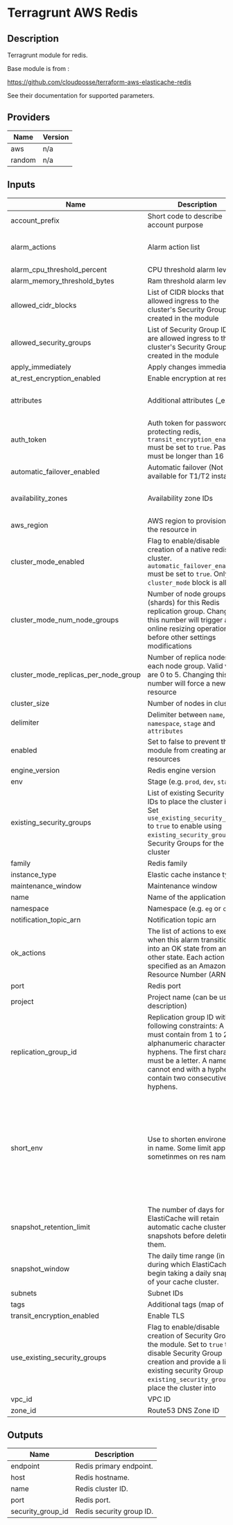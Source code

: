 # Terragrunt AWS Redis 

## Description

Terragrunt module for redis. 

Base module is from :

https://github.com/cloudposse/terraform-aws-elasticache-redis

See their documentation for supported parameters. 

## Providers

| Name | Version |
|------|---------|
| aws | n/a |
| random | n/a |

## Inputs

| Name | Description | Type | Default | Required |
|------|-------------|------|---------|:-----:|
| account\_prefix | Short code to describe account purpose | `string` | `"sub"` | no |
| alarm\_actions | Alarm action list | `list(string)` | <pre>[<br>  ""<br>]<br></pre> | no |
| alarm\_cpu\_threshold\_percent | CPU threshold alarm level | `number` | `75` | no |
| alarm\_memory\_threshold\_bytes | Ram threshold alarm level | `number` | `10000000` | no |
| allowed\_cidr\_blocks | List of CIDR blocks that are allowed ingress to the cluster's Security Group created in the module | `list(string)` | <pre>[<br>  ""<br>]<br></pre> | no |
| allowed\_security\_groups | List of Security Group IDs that are allowed ingress to the cluster's Security Group created in the module | `list(string)` | n/a | yes |
| apply\_immediately | Apply changes immediately | `bool` | `true` | no |
| at\_rest\_encryption\_enabled | Enable encryption at rest | `bool` | `false` | no |
| attributes | Additional attributes (\_e.g.\_ 1) | `list(string)` | <pre>[<br>  ""<br>]<br></pre> | no |
| auth\_token | Auth token for password protecting redis, `transit_encryption_enabled` must be set to `true`. Password must be longer than 16 chars | `string` | `"null"` | no |
| automatic\_failover\_enabled | Automatic failover (Not available for T1/T2 instances) | `bool` | `false` | no |
| availability\_zones | Availability zone IDs | `list(string)` | <pre>[<br>  ""<br>]<br></pre> | no |
| aws\_region | AWS region to provisionned the resource in | `string` | n/a | yes |
| cluster\_mode\_enabled | Flag to enable/disable creation of a native redis cluster. `automatic_failover_enabled` must be set to `true`. Only 1 `cluster_mode` block is allowed | `bool` | `false` | no |
| cluster\_mode\_num\_node\_groups | Number of node groups (shards) for this Redis replication group. Changing this number will trigger an online resizing operation before other settings modifications | `number` | `0` | no |
| cluster\_mode\_replicas\_per\_node\_group | Number of replica nodes in each node group. Valid values are 0 to 5. Changing this number will force a new resource | `number` | `0` | no |
| cluster\_size | Number of nodes in cluster | `number` | `1` | no |
| delimiter | Delimiter between `name`, `namespace`, `stage` and `attributes` | `string` | `"-"` | no |
| enabled | Set to false to prevent the module from creating any resources | `bool` | `true` | no |
| engine\_version | Redis engine version | `string` | `"5.0.6"` | no |
| env | Stage (e.g. `prod`, `dev`, `staging`) | `string` | `"dev"` | no |
| existing\_security\_groups | List of existing Security Group IDs to place the cluster into. Set `use_existing_security_groups` to `true` to enable using `existing_security_groups` as Security Groups for the cluster | `list(string)` | <pre>[<br>  ""<br>]<br></pre> | no |
| family | Redis family | `string` | `"redis5.0"` | no |
| instance\_type | Elastic cache instance type | `string` | `"cache.t3.micro"` | no |
| maintenance\_window | Maintenance window | `string` | `"wed:03:00-wed:04:00"` | no |
| name | Name of the application | `string` | n/a | yes |
| namespace | Namespace (e.g. `eg` or `cp`) | `string` | `""` | no |
| notification\_topic\_arn | Notification topic arn | `string` | `"`" | no |
| ok\_actions | The list of actions to execute when this alarm transitions into an OK state from any other state. Each action is specified as an Amazon Resource Number (ARN) | `list(string)` | <pre>[<br>  ""<br>]<br></pre> | no |
| port | Redis port | `number` | `6379` | no |
| project | Project name (can be use in description) | `string` | n/a | yes |
| replication\_group\_id | Replication group ID with the following constraints: A name must contain from 1 to 20 alphanumeric characters or hyphens. The first character must be a letter. A name cannot end with a hyphen or contain two consecutive hyphens. | `string` | `""` | no |
| short\_env | Use to shorten environement in name. Some limit apply sometinmes on res name. | `map` | <pre>{<br>  "developement": "dev",<br>  "development": "dev",<br>  "integration": "int",<br>  "prd": "prod",<br>  "preprod": "pprod",<br>  "preproduction": "pprod",<br>  "prod": "prod",<br>  "production": "prod",<br>  "staging": "stag",<br>  "uat": "uat"<br>}<br></pre> | no |
| snapshot\_retention\_limit | The number of days for which ElastiCache will retain automatic cache cluster snapshots before deleting them. | `number` | `0` | no |
| snapshot\_window | The daily time range (in UTC) during which ElastiCache will begin taking a daily snapshot of your cache cluster. | `string` | `"06:30-07:30"` | no |
| subnets | Subnet IDs | `list(string)` | n/a | yes |
| tags | Additional tags (map of string) | `map(string)` | `{}` | no |
| transit\_encryption\_enabled | Enable TLS | `bool` | `true` | no |
| use\_existing\_security\_groups | Flag to enable/disable creation of Security Group in the module. Set to `true` to disable Security Group creation and provide a list of existing security Group IDs in `existing_security_groups` to place the cluster into | `bool` | `false` | no |
| vpc\_id | VPC ID | `string` | n/a | yes |
| zone\_id | Route53 DNS Zone ID | `string` | `""` | no |

## Outputs

| Name | Description |
|------|-------------|
| endpoint | Redis primary endpoint. |
| host | Redis hostname. |
| name | Redis cluster ID. |
| port | Redis port. |
| security\_group\_id | Redis security group ID. |

